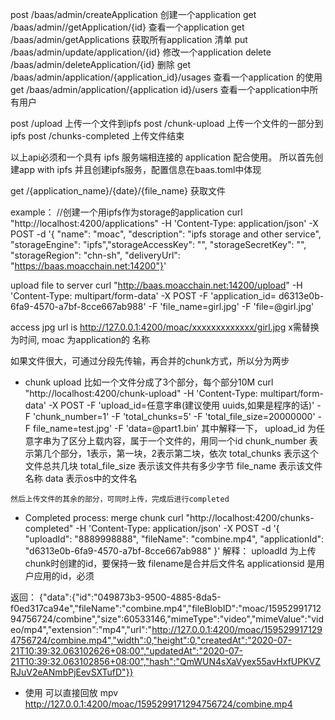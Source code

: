 post /baas/admin/createApplication  创建一个application
get /baas/admin//getApplication/{id} 查看一个application
get /baas/admin/getApplications  获取所有application 清单
put /baas/admin/update/application/{id} 修改一个application
delete /baas/admin/deleteApplication/{id} 删除
get /baas/admin/application/{application_id}/usages 查看一个application 的使用
get /baas/admin/application/{application id}/users  查看一个application中所有用户


post /upload 上传一个文件到ipfs
post /chunk-upload 上传一个文件的一部分到 ipfs
post /chunks-completed 上传文件结束  

以上api必须和一个具有 ipfs 服务端相连接的 application 配合使用。 所以首先创建app with ipfs 并且创建ipfs服务，配置信息在baas.toml中体现

get /{application_name}/{date}/{file_name} 获取文件


example：
//创建一个用ipfs作为storage的application
curl "http://localhost:4200/applications" -H 'Content-Type: application/json' -X POST  -d '{
  "name": "moac", "description": "ipfs storage and other service", "storageEngine": "ipfs","storageAccessKey": "", "storageSecretKey": "", "storageRegion": "chn-sh", "deliveryUrl": "https://baas.moacchain.net:14200"}' 

upload file to server 
   curl "http://baas.moacchain.net:14200/upload"  -H 'Content-Type: multipart/form-data'  -X POST  -F 'application_id= d6313e0b-6fa9-4570-a7bf-8cce667ab988'  -F 'file_name=girl.jpg'   -F 'file=@girl.jpg'

access jpg url is 
    http://127.0.0.1:4200/moac/xxxxxxxxxxxxx/girl.jpg   x需替换为时间, moac 为application的 名称




  如果文件很大，可通过分段先传输，再合并的chunk方式，所以分为两步
   - chunk upload
    比如一个文件分成了3个部分，每个部分10M
    curl "http://localhost:4200/chunk-upload"  -H 'Content-Type: multipart/form-data'  -X POST   -F 'upload_id=任意字串(建议使用 uuids,如果是程序的话)'  -F 'chunk_number=1'  -F 'total_chunks=5'  -F 'total_file_size=20000000' -F  file_name=test.jpg'  -F 'data=@part1.bin' 
    其中解释一下，
    upload_id 为任意字串为了区分上载内容，属于一个文件的，用同一个id
    chunk_number 表示第几个部分，1表示，第一块，2表示第二块，依次
    total_chunks 表示这个文件总共几块
    total_file_size 表示该文件共有多少字节
    file_name 表示该文件名称
    data 表示os中的文件名

    然后上传文件的其余的部分，可同时上传，完成后进行completed

   - Completed process: merge chunk
   curl "http://localhost:4200/chunks-completed" -H 'Content-Type: application/json' -X POST  -d '{
  "uploadId": "8889998888", "fileName": "combine.mp4", "applicationId": "d6313e0b-6fa9-4570-a7bf-8cce667ab988"
}' 
   解释：
   uploadId  为上传chunk时创建的id，要保持一致
   filename是合并后文件名
   applicationsid  是用户应用的id，必须


   返回：
   {"data":{"id":"049873b3-9500-4885-8da5-f0ed317ca94e","fileName":"combine.mp4","fileBlobID":"moac/1595299171294756724/combine","size":60533146,"mimeType":"video","mimeValue":"video/mp4","extension":"mp4","url":"http://127.0.0.1:4200/moac/1595299171294756724/combine.mp4","width":0,"height":0,"createdAt":"2020-07-21T10:39:32.063102626+08:00","updatedAt":"2020-07-21T10:39:32.063102856+08:00","hash":"QmWUN4sXaVyex55avHxfUPKVZRJuV2eANmbPjEevSXTufD"}}

   -  使用 
        可以直接回放 mpv http://127.0.0.1:4200/moac/1595299171294756724/combine.mp4

